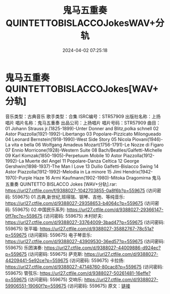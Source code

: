 ﻿---
title: 鬼马五重奏QUINTETTOBISLACCOJokesWAV+分轨
date: 2024-04-02 07:25:18
categories: 古典音乐、新世纪、纯音雅乐
tags: 纯音雅乐
---
# 鬼马五重奏QUINTETTOBISLACCOJokes[WAV+分轨]

音乐类型：古典音乐
歌手类型：合集
ISRC编号：STR57909
出版社名称：上扬唱片
唱片名称：鬼马五重奏
出品公司：上扬唱片
唱片号码：STR57909
曲目：
01 Johann Strauss jr.(1825-1899)-Unter Donner and Blitz,polka
schnell
02 Astor
Piazzolla(1921-1992)-Libertango
03 Popolare-Pizzicato
Milongueado
04 Leonard Bernstein(1918-1990)-West Side
Story
05 Nicola Piovani(1946)-La vita e
bella
06 Wolfgang Amadeus Mozart(1756-1791)-Le Nozze di
Figaro
07 Ennio Morricone(1928)-Western
Suite
08
Bach/Beatles/Galfetti-Michelle
09 Karl Komzak(1850-1905)-Perpetuum
Mobile
10 Astor Piazzolla(1912-1992)-La Muerte del
Angel
11 Popolare-Danza
Celtica
12 George Gershwin(1898-1937)-The Man I
Love
13 Duilio Galfetti-Bislacco
Swing
14 Astor Piazzolla(1912-1992)-Melodia in La
minore
15 Jimi Hendrix(1942-1970)-Purple
Haze
16 Armi Kaufmann(1902-1980)-Mitoka Dragomirna
鬼马五重奏 QUINTETTO BISLACCO Jokes [WAV+分轨].rar: https://url27.ctfile.com/f/9388027-1042703855-0a8f6b?p=559675
(访问密码: 559675)
01.古典,新世纪,班得瑞、钢琴、吉他、等纯音乐: https://url27.ctfile.com/d/9388027-29358653-b4064c?p=559675
(访问密码: 559675)
02.中国民乐系列: https://url27.ctfile.com/d/9388027-29366147-0ff7ec?p=559675
(访问密码: 559675)
木村好夫: https://url27.ctfile.com/d/9388027-33764009-3bad47?p=559675
(访问密码: 559675)
张平福: https://url27.ctfile.com/d/9388027-35882767-78c51a?p=559675
(访问密码: 559675)
电子琴音乐: https://url27.ctfile.com/d/9388027-43909530-36ed57?p=559675
(访问密码: 559675)
乐团演奏: https://url27.ctfile.com/d/9388027-44009886-d924ec?p=559675
(访问密码: 559675)
萨克斯: https://url27.ctfile.com/d/9388027-44209441-5e92ce?p=559675
(访问密码: 559675)
卡拉扬: https://url27.ctfile.com/d/9388027-47148760-80cac8?p=559675
(访问密码: 559675)
管弦乐: https://url27.ctfile.com/d/9388027-50261481-16effe?p=559675
(访问密码: 559675)
交响乐: https://url27.ctfile.com/d/9388027-59906551-19060f?p=559675
(访问密码: 559675)
原文：[链接](https://blog.sina.com.cn/s/blog_1647c7e76010314y3.html)